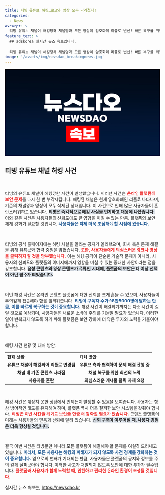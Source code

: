 ```yaml
---
title: 티빙 유튜브 해킹…로고와 영상 모두 사라졌다!
categories:
  - News
excerpt: >
  티빙 유튜브 채널이 해킹당해 채널명과 모든 영상이 암호화폐 리플로 변신! 빠른 복구를 위한 긴급 대응 중, 사용자들에게 클릭 주의령까지 발령. 사건의 전말이 궁금하다면 클릭!
feature_text: >
  ## adskorea 실시간 뉴스 속보입니다.

  티빙 유튜브 채널이 해킹당해 채널명과 모든 영상이 암호화폐 리플로 변신! 빠른 복구를 위한 긴급 대응 중, 사용자들에게 클릭 주의령까지 발령. 사건의 전말이 궁금하다면 클릭!
image: '/assets/img/newsdao_breakingnews.jpg'
---
```


<p><img src="/assets/img/newsdao_breakingnews.jpg" alt="adskorea 속보" /></p>

<h2 data-ke-size="size26">티빙 유튜브 채널 해킹 사건</h2>

<p data-ke-size="size16">&nbsp;</p>

<p>티빙의 유튜브 채널이 해킹당한 사건이 발생했습니다. 이러한 사건은 <b><span style="color: #ee2323;">온라인 플랫폼의 보안 문제</span></b>를 다시 한 번 부각시킵니다. 해킹된 채널은 현재 암호화폐인 리플로 나타나며, 기존의 채널명과 영상이 모두 삭제된 상태입니다. 이 사건으로 인해 많은 사용자들이 혼란스러워하고 있습니다. <b><span style="background-color: #21538527;">티빙은 즉각적으로 해킹 사실을 인지하고 대응에 나섰습니다.</span></b> 이와 같은 사건은 사용자들의 신뢰도에도 큰 영향을 미칠 수 있는 만큼, 플랫폼의 보안 체계 강화가 필요할 것입니다. <b><span style="color: #1a5490;">사용자들은 이제 더욱 조심해야 할 시점에 왔습니다.</span></b></p>

<p data-ke-size="size16">&nbsp;</p>

<p>티빙의 공식 홈페이지에는 해킹 사실을 알리는 공지가 올라왔으며, 회사 측은 문제 해결을 위해 유튜브와 협력 중임을 밝혔습니다. <b><span style="color: #ee2323;">또한, 사용자들에게 의심스러운 링크나 영상을 클릭하지 말 것을 당부했습니다.</span></b> 이는 해킹 공격이 단순한 기술적 문제가 아니라, 사용자의 신뢰도와 플랫폼의 이미지에까지 영향을 미칠 수 있는 중대한 사안이라는 점을 강조합니다. <b><span style="background-color: #21538527;">음성 콘텐츠와 영상 콘텐츠가 주류인 시대에, 플랫폼의 보안은 더 이상 선택이 아닌 필수가 되었습니다.</span></b></p>

<p data-ke-size="size16">&nbsp;</p>

<p>이번 해킹 사건은 온라인 콘텐츠 플랫폼에 대한 신뢰를 크게 흔들 수 있으며, 사용자들이 주의깊게 접근해야 함을 일깨워줍니다. <b><span style="color: #1a5490;">티빙이 구독자 수가 98만5000명에 달하는 만큼, 이를 빠르게 복구하는 것이 중요합니다.</span></b> 해킹 사건이 해결되기까지는 다소 시간이 걸릴 것으로 예상되며, 사용자들은 새로운 소식에 주의를 기울일 필요가 있습니다. 이러한 일이 반복되지 않도록 하기 위해 플랫폼은 보안 강화에 더 많은 투자와 노력을 기울여야 합니다.</p>

<p data-ke-size="size16">&nbsp;</p>

<p>해킹 사건 현황 및 대처 방안:</p>

<table style="width: 100%; border-collapse: collapse;">
  <tr>
    <th style="text-align: left;"><b>현재 상황</b></th>
    <th style="text-align: left;"><b>대처 방안</b></th>
  </tr>
  <tr>
    <td style="text-align: center; height: 17px;"><b>유튜브 채널이 해킹되어 리플로 변경됨</b></td>
    <td style="text-align: center; height: 17px;"><b>유튜브 측과 협력하여 문제 해결 진행 중</b></td>
  </tr>
  <tr>
    <td style="text-align: center; height: 17px;"><b>채널 내 기존 콘텐츠 사라짐</b></td>
    <td style="text-align: center; height: 17px;"><b>채널 복구를 위한 최선의 노력</b></td>
  </tr>
  <tr>
    <td style="text-align: center; height: 17px;"><b>사용자들 혼란</b></td>
    <td style="text-align: center; height: 17px;"><b>의심스러운 게시물 클릭 자제 요청</b></td>
  </tr>
</table>

<p data-ke-size="size16">&nbsp;</p>

<p>해킹 사건은 예상치 못한 상황에서 언제든지 발생할 수 있음을 보여줍니다. 사용자는 항상 방어적인 태도를 유지해야 하며, 플랫폼 역시 더욱 철저한 보안 시스템을 갖춰야 합니다. <b><span style="color: #ee2323;">티빙은 이번 사건을 계기로 보안을 한층 더 강화할 필요가 있습니다.</span></b> 콘텐츠 플랫폼의 미래는 사용자들의 믿음과 신뢰에 달려 있습니다. <b><span style="background-color: #21538527;">신뢰 구축이 이루어질 때, 사용자 경험은 더욱 향상될 것입니다.</span></b> </p>

<p data-ke-size="size16">&nbsp;</p>

<p>결국 이번 사건은 티빙뿐만 아니라 모든 플랫폼이 해결해야 할 문제를 여실히 드러내고 있습니다. <b><span style="color: #1a5490;">따라서, 모든 사용자는 해킹의 피해자가 되지 않도록 사전 경계를 강화하는 것이 중요합니다.</span></b> 앞으로의 변화가 기대되는 만큼, 사용자들은 플랫폼의 공지와 정보를 주의 깊게 살펴보아야 합니다. 이러한 사고가 재발되지 않도록 보안에 대한 투자가 필수입니다. <b><span style="color: #ee2323;">플랫폼과 사용자가 함께 노력할 때, 안전하고 편리한 온라인 환경이 조성될 것입니다.</span></b></p>
실시간 뉴스 속보는, <a href="https://newsdao.kr" rel="dofollow">https://newsdao.kr</a>


